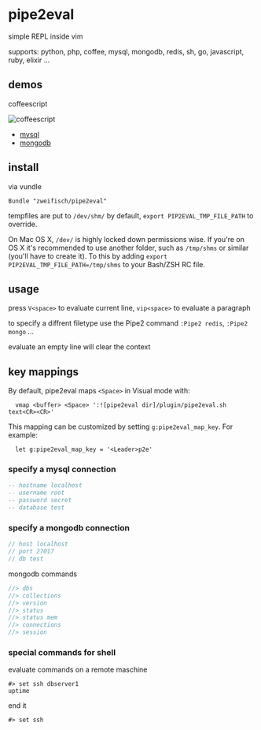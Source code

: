 # pipe2eval

simple REPL inside vim

supports: python, php, coffee, mysql, mongodb, redis, sh, go, javascript, ruby, elixir ...

## demos

coffeescript

![coffeescript](https://github.com/zweifisch/pipe2eval/raw/master/demos/coffee.gif)

* [mysql](https://github.com/zweifisch/pipe2eval/raw/master/demos/mysql.gif)
* [mongodb](https://github.com/zweifisch/pipe2eval/raw/master/demos/mongodb.gif)

## install

via vundle
```vim
Bundle "zweifisch/pipe2eval"
```

tempfiles are put to `/dev/shm/` by default, `export PIP2EVAL_TMP_FILE_PATH` to
override.

On Mac OS X, `/dev/` is highly locked down permissions wise. If you're on OS X it's recommended to use another folder, such as `/tmp/shms` or similar (you'll have to create it). To this by adding `export PIP2EVAL_TMP_FILE_PATH=/tmp/shms` to your Bash/ZSH RC file.

## usage

press `V<space>` to evaluate current line, `vip<space>` to evaluate a paragraph

to specify a diffrent filetype use the Pipe2 command `:Pipe2 redis`, `:Pipe2 mongo` ...

evaluate an empty line will clear the context

## key mappings
By default, pipe2eval maps `<Space>` in Visual mode with:

```vim
  vmap <buffer> <Space> ':![pipe2eval dir]/plugin/pipe2eval.sh text<CR><CR>'
```

This mapping can be customized by setting `g:pipe2eval_map_key`. For example:

```vim
  let g:pipe2eval_map_key = '<Leader>p2e'
```

### specify a mysql connection

```sql
-- hostname localhost
-- username root
-- password secret
-- database test
```

### specify a mongodb connection

```javascript
// host localhost
// port 27017
// db test
```

mongodb commands

```javascript
//> dbs
//> collections
//> version
//> status
//> status mem
//> connections
//> session
```

### special commands for shell

evaluate commands on a remote maschine

```
#> set ssh dbserver1
uptime
```

end it
```
#> set ssh
```
